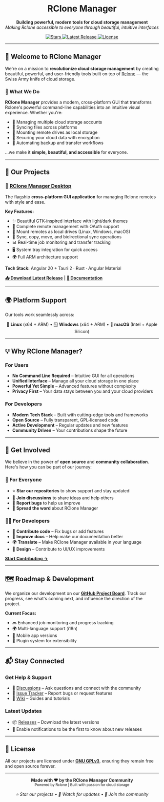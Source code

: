 <h1 align="center">
  <br>
  RClone Manager
  <br>
</h1>

<p align="center">
  <b>Building powerful, modern tools for cloud storage management</b><br>
  <i>Making Rclone accessible to everyone through beautiful, intuitive interfaces</i>
</p>

<p align="center">
  <a href="https://github.com/RClone-Manager/rclone-manager">
    <img src="https://img.shields.io/github/stars/RClone-Manager/rclone-manager?style=flat-square&label=⭐%20Stars" alt="Stars">
  </a>
  <a href="https://github.com/RClone-Manager/rclone-manager/releases">
    <img src="https://img.shields.io/github/v/release/RClone-Manager/rclone-manager?style=flat-square&label=📦%20Latest%20Release" alt="Latest Release">
  </a>
  <a href="https://github.com/RClone-Manager/rclone-manager/blob/master/LICENSE">
    <img src="https://img.shields.io/github/license/RClone-Manager/rclone-manager?style=flat-square&label=📜%20License" alt="License">
  </a>
</p>

---

## 🌟 Welcome to RClone Manager

We're on a mission to **revolutionize cloud storage management** by creating beautiful, powerful, and user-friendly tools built on top of [Rclone](https://rclone.org/) — the Swiss Army knife of cloud storage.

### 🎯 What We Do

**RClone Manager** provides a modern, cross-platform GUI that transforms Rclone's powerful command-line capabilities into an intuitive visual experience. Whether you're:

- 📁 Managing multiple cloud storage accounts
- 🔄 Syncing files across platforms
- 💾 Mounting remote drives as local storage
- 🔐 Securing your cloud data with encryption
- 🚀 Automating backup and transfer workflows

...we make it **simple, beautiful, and accessible** for everyone.

---

## 🚀 Our Projects

### 🎨 [RClone Manager Desktop](https://github.com/RClone-Manager/rclone-manager)

The flagship **cross-platform GUI application** for managing Rclone remotes with style and ease.

**Key Features:**
- ✨ Beautiful GTK-inspired interface with light/dark themes
- 🔐 Complete remote management with OAuth support
- 📁 Mount remotes as local drives (Linux, Windows, macOS)
- 🔄 Sync, copy, move, and bidirectional sync operations
- 📊 Real-time job monitoring and transfer tracking
- 🖥️ System tray integration for quick access
- 🌍 Full ARM architecture support

**Tech Stack:** Angular 20 + Tauri 2 · Rust · Angular Material

[**📥 Download Latest Release**](https://github.com/RClone-Manager/rclone-manager/releases) | [**📖 Documentation**](https://github.com/RClone-Manager/rclone-manager#readme)

---

## 🌍 Platform Support

Our tools work seamlessly across:

<p align="center">
  🐧 <b>Linux</b> (x64 + ARM) • 🪟 <b>Windows</b> (x64 + ARM) • 🍎 <b>macOS</b> (Intel + Apple Silicon)
</p>

---

## 💡 Why RClone Manager?

### For Users
- **No Command Line Required** – Intuitive GUI for all operations
- **Unified Interface** – Manage all your cloud storage in one place
- **Powerful Yet Simple** – Advanced features without complexity
- **Privacy First** – Your data stays between you and your cloud providers

### For Developers
- **Modern Tech Stack** – Built with cutting-edge tools and frameworks
- **Open Source** – Fully transparent, GPL-licensed code
- **Active Development** – Regular updates and new features
- **Community Driven** – Your contributions shape the future

---

## 🤝 Get Involved

We believe in the power of **open source** and **community collaboration**. Here's how you can be part of our journey:

### 🌟 For Everyone
- ⭐ **Star our repositories** to show support and stay updated
- 💬 **Join discussions** to share ideas and help others
- 🐛 **Report bugs** to help us improve
- 📢 **Spread the word** about RClone Manager

### 👨‍💻 For Developers
- 🔧 **Contribute code** – Fix bugs or add features
- 📖 **Improve docs** – Help make our documentation better
- 🌍 **Translate** – Make RClone Manager available in your language
- 🎨 **Design** – Contribute to UI/UX improvements

[**Start Contributing →**](https://github.com/RClone-Manager/rclone-manager/blob/master/CONTRIBUTING.md)

---

## 🗺️ Roadmap & Development

We organize our development on our [**GitHub Project Board**](https://github.com/users/RClone-Manager/projects/6). Track our progress, see what's coming next, and influence the direction of the project.

**Current Focus:**
- 🔜 Enhanced job monitoring and progress tracking
- 🌍 Multi-language support (i18n)
- 📱 Mobile app versions
- 🔌 Plugin system for extensibility

---

## 📬 Stay Connected

### Get Help & Support
- 💬 [Discussions](https://github.com/RClone-Manager/rclone-manager/discussions) – Ask questions and connect with the community
- 🐛 [Issue Tracker](https://github.com/RClone-Manager/rclone-manager/issues) – Report bugs or request features
- 📖 [Wiki](https://github.com/RClone-Manager/rclone-manager/wiki) – Guides and tutorials

### Latest Updates
- 📦 [Releases](https://github.com/RClone-Manager/rclone-manager/releases) – Download the latest versions
- 🔔 Enable notifications to be the first to know about new releases

---

## 📜 License

All our projects are licensed under **[GNU GPLv3](https://www.gnu.org/licenses/gpl-3.0.en.html)**, ensuring they remain free and open source forever.

---

<p align="center">
  <b>Made with ❤️ by the RClone Manager Community</b><br>
  <sub>Powered by Rclone | Built with passion for cloud storage</sub>
</p>

<p align="center">
  <i>⭐ Star our projects • 👀 Watch for updates • 🤝 Join the community</i>
</p>
